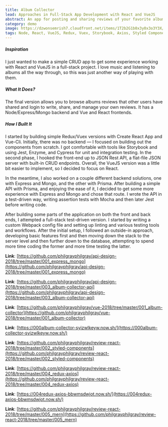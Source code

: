 ```yaml
---
title: Album Collector
lead: Approaches in Full-Stack App Development with React and VueJS
abstract: An app for posting and sharing reviews of your favorite albums.
category: demo
image: https://dzwonsemrish7.cloudfront.net/items/1T2b2G1b0x3y0x3o3Y3X/Image%202018-06-08%20at%208.14.28%20PM.png?v=3335965c
tags: Node, React, VueJS, Redux, Vuex, Storybook, Axios, Styled Components, SASS, SVG, MongoDB, Prisma, GraphQL, FireBase, Serverless
---
```


##### Inspiration

I just wanted to make a simple CRUD app to get some experience working with React and VueJS in a full-stack project. I love music and listening to albums all the way through, so this was just another way of playing with them.

##### What It Does?

The final version allows you to browse albums reviews that other users have shared and login to write, share, and manage your own reviews. It has a Node/Express/Mongo backend and Vue and React frontends.

##### How I Built It

I started by building simple Redux/Vuex versions with Create React App and Vue-Cli. Initially, there was no backend — I focused on building out the components from scratch. I got comfortable with tools like Storybook and using Jest, Enzyme, and Cypress for unit and integration testing. In the second phase, I hooked the front-end up to JSON Rest API, a flat-file JSON server with built-in CRUD endpoints. Overall, the VueJS version was a little bit easier to implement, so I decided to focus on React.

In the meantime, I also worked on a couple different backend solutions, one with Express and Mongo, and the other with Prisma. After building a simple API with Prisma, and enjoying the ease of it, I decided to get some more experience with Express and Mongo and chose that route. I wrote the API in a test-driven way, writing assertion tests with Mocha and then later Jest before writing code.

After building some parts of the application on both the front and back ends, I attempted a full-stack test-driven version. I started by writing a custom Webpack config file and setting up linting and various testing tools and workflows. After the initial setup, I followed an outside-in approach, developing basic features first and then moving down the stack to the server level and then further down to the database, attempting to spend more time coding the former and more time testing the latter.

**Link**: [https://github.com/philgrayphilgray/api-design-2018/tree/master/001_express_mongo](https://github.com/philgrayphilgray/api-design-2018/tree/master/001_express_mongo)

**Link**: [https://github.com/philgrayphilgray/api-design-2018/tree/master/003_album-collector-api](https://github.com/philgrayphilgray/api-design-2018/tree/master/003_album-collector-api)

**Link**: [https://github.com/philgrayphilgray/vue-2018/tree/master/001_album-collector](https://github.com/philgrayphilgray/vue-2018/tree/master/001_album-collector)

**Link**: [https://000album-collector-syizwlkeyw.now.sh/](https://000album-collector-syizwlkeyw.now.sh/)

**Link**: [https://github.com/philgrayphilgray/review-react-2018/tree/master/002_styled-components](https://github.com/philgrayphilgray/review-react-2018/tree/master/002_styled-components)

**Link**: [https://github.com/philgrayphilgray/review-react-2018/tree/master/004_redux-axios](https://github.com/philgrayphilgray/review-react-2018/tree/master/004_redux-axios)

**Link**: [https://004redux-axios-bbwmsdwjot.now.sh/](https://004redux-axios-bbwmsdwjot.now.sh/)

**Link**: [https://github.com/philgrayphilgray/review-react-2018/tree/master/005_mern](https://github.com/philgrayphilgray/review-react-2018/tree/master/005_mern)
